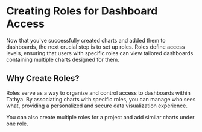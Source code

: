 # Creating Roles for Dashboard Access

Now that you've successfully created charts and added them to dashboards, the next crucial step is to set up roles. Roles define access levels, ensuring that users with specific roles can view tailored dashboards containing multiple charts designed for them.

## Why Create Roles?

Roles serve as a way to organize and control access to dashboards within Tathya. By associating charts with specific roles, you can manage who sees what, providing a personalized and secure data visualization experience.

You can also create multiple roles for a project and add similar charts under one role.
